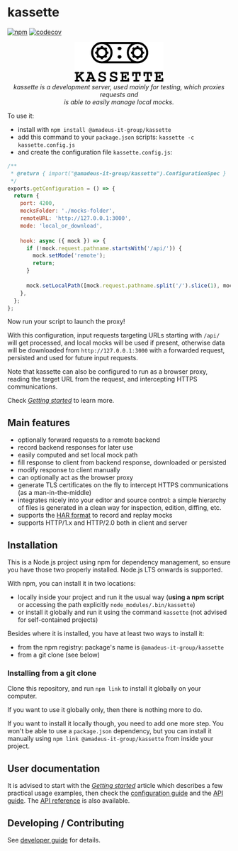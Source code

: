# kassette

[![npm](https://img.shields.io/npm/v/@amadeus-it-group/kassette)](https://www.npmjs.com/package/@amadeus-it-group/kassette)
[![codecov](https://codecov.io/gh/AmadeusITGroup/kassette/branch/master/graph/badge.svg)](https://codecov.io/gh/AmadeusITGroup/kassette)

<p align="center">
  <img src="doc/assets/images/kassette-logo.png" alt="kassette-logo" width="200px" height="90px"/>
  <br>
  <i>kassette is a development server, used mainly for testing, which proxies requests and
    <br>is able to easily manage local mocks.</i>
  <br>
</p>

To use it:

- install with `npm install @amadeus-it-group/kassette`
- add this command to your `package.json` scripts: `kassette -c kassette.config.js`
- and create the configuration file `kassette.config.js`:

```javascript
/**
 * @return { import("@amadeus-it-group/kassette").ConfigurationSpec }
 */
exports.getConfiguration = () => {
  return {
    port: 4200,
    mocksFolder: './mocks-folder',
    remoteURL: 'http://127.0.0.1:3000',
    mode: 'local_or_download',

    hook: async ({ mock }) => {
      if (!mock.request.pathname.startsWith('/api/')) {
        mock.setMode('remote');
        return;
      }

      mock.setLocalPath([mock.request.pathname.split('/').slice(1), mock.request.method]);
    },
  };
};
```

Now run your script to launch the proxy!

With this configuration, input requests targeting URLs starting with `/api/` will get processed, and local mocks will be used if present, otherwise data will be downloaded from `http://127.0.0.1:3000` with a forwarded request, persisted and used for future input requests.

Note that kassette can also be configured to run as a browser proxy, reading the target URL from the request, and intercepting HTTPS communications.

Check [_Getting started_](./doc/getting-started.md) to learn more.

## Main features

- optionally forward requests to a remote backend
- record backend responses for later use
- easily computed and set local mock path
- fill response to client from backend response, downloaded or persisted
- modify response to client manually
- can optionally act as the browser proxy
- generate TLS certificates on the fly to intercept HTTPS communications (as a man-in-the-middle)
- integrates nicely into your editor and source control: a simple hierarchy of files is generated in a clean way for inspection, edition, diffing, etc.
- supports the [HAR format](http://www.softwareishard.com/blog/har-12-spec/) to record and replay mocks
- supports HTTP/1.x and HTTP/2.0 both in client and server

## Installation

This is a Node.js project using npm for dependency management, so ensure you have those two properly installed. Node.js LTS onwards is supported.

With npm, you can install it in two locations:

- locally inside your project and run it the usual way (**using a npm script** or accessing the path explicitly `node_modules/.bin/kassette`)
- or install it globally and run it using the command `kassette` (not advised for self-contained projects)

Besides where it is installed, you have at least two ways to install it:

- from the npm registry: package's name is `@amadeus-it-group/kassette`
- from a git clone (see below)

### Installing from a git clone

Clone this repository, and run `npm link` to install it globally on your computer.

If you want to use it globally only, then there is nothing more to do.

If you want to install it locally though, you need to add one more step. You won't be able to use a `package.json` dependency, but you can install it manually using `npm link @amadeus-it-group/kassette` from inside your project.

## User documentation

It is advised to start with the [_Getting started_](./doc/getting-started.md) article which describes a few practical usage examples, then check the [configuration guide](./doc/configuration.md) and the [API guide](./doc/api.md). The [API reference](https://amadeusitgroup.github.io/kassette/kassette.html) is also available.

## Developing / Contributing

See [developer guide](./DEVELOPER.md) for details.

